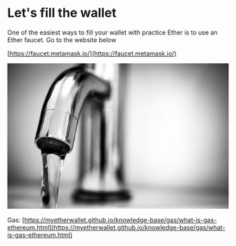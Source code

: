 # Let's fill the wallet

One of the easiest ways to fill your wallet with practice Ether is to use an Ether faucet. Go to the website below

[https://faucet.metamask.io/](https://faucet.metamask.io/)

![](/assets/water-tap-black-and-white-macro-615326.jpeg)



Gas:  [https://myetherwallet.github.io/knowledge-base/gas/what-is-gas-ethereum.html](https://myetherwallet.github.io/knowledge-base/gas/what-is-gas-ethereum.html)

